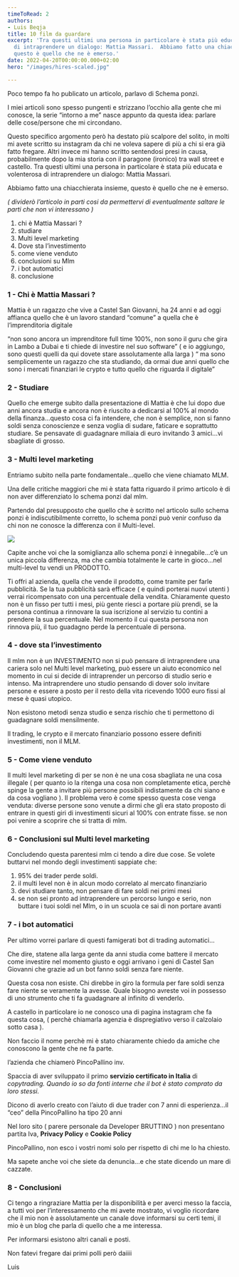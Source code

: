 ```yaml
---
timeToRead: 2
authors:
- Luis Beqja
title: 10 film da guardare
excerpt: 'Tra questi ultimi una persona in particolare è stata più educata e volenterosa
  di intraprendere un dialogo: Mattia Massari.  Abbiamo fatto una chiacchierata insieme,
  questo è quello che ne è emerso.'
date: 2022-04-20T00:00:00.000+02:00
hero: "/images/hires-scaled.jpg"

---
```

Poco tempo fa ho publicato un articolo, parlavo di Schema ponzi.

I miei articoli sono spesso pungenti e strizzano l’occhio alla gente che mi conosce, la serie “intorno a me” nasce appunto da questa idea: parlare delle cose/persone che mi circondano.

Questo specifico argomento però ha destato più scalpore del solito, in molti mi avete scritto su instagram da chi ne voleva sapere di più a chi si era già fatto fregare. Altri invece mi hanno scritto sentendosi presi in causa, probabilmente dopo la mia storia con il paragone (ironico) tra wall street e castello. Tra questi ultimi una persona in particolare è stata più educata e volenterosa di intraprendere un dialogo: Mattia Massari.

Abbiamo fatto una chiacchierata insieme, questo è quello che ne è emerso.

_( dividerò l’articolo in parti cosi da permettervi di eventualmente saltare le parti che non vi interessano )_

1. chi è Mattia Massari ?
2. studiare
3. Multi level marketing
4. Dove sta l’investimento
5. come viene venduto
6. conclusioni su Mlm
7. i bot automatici
8. conclusione

### 1 - Chi è Mattia Massari ?

Mattia è un ragazzo che vive a Castel San Giovanni, ha 24 anni e ad oggi affianca quello che è un lavoro standard “comune” a quella che è l’imprenditoria digitale

“non sono ancora un imprenditore full time 100%, non sono il guru che gira in Lambo a Dubai e ti chiede di investire nel suo software” ( e io aggiungo, sono questi quelli da qui dovete stare assolutamente alla larga ) “ ma sono semplicemente un ragazzo che sta studiando, da ormai due anni quello che sono i mercati finanziari le crypto e tutto quello che riguarda il digitale”

### 2 - Studiare

Quello che emerge subito dalla presentazione di Mattia è che lui dopo due anni ancora studia e ancora non è riuscito a dedicarsi al 100% al mondo della finanza...questo cosa ci fa intendere, che non è semplice, non si fanno soldi senza conoscienze e senza voglia di sudare, faticare e soprattutto studiare. Se pensavate di guadagnare miliaia di euro invitando 3 amici...vi sbagliate di grosso.

### 3 - Multi level marketing

Entriamo subito nella parte fondamentale...quello che viene chiamato MLM.

Una delle critiche maggiori che mi è stata fatta riguardo il primo articolo è di non aver differenziato lo schema ponzi dal mlm.

Partendo dal presupposto che quello che è scritto nel articolo sullo schema ponzi è indiscutibilmente corretto, lo schema ponzi può venir confuso da chi non ne conosce la differenza con il Multi-level.

![](/images/mlm-wiki.png)

Capite anche voi che la somiglianza allo schema ponzi è innegabile...c’è un unica piccola differenza, ma che cambia totalmente le carte in gioco...nel multi-level tu vendi un PRODOTTO.

Ti offri al azienda, quella che vende il prodotto, come tramite per farle pubblicità. Se la tua pubblicità sarà efficace ( e quindi porterai nuovi utenti ) verrai ricompensato con una percentuale della vendita. Chiaramente questo non è un fisso per tutti i mesi, più gente riesci a portare più prendi, se la persona continua a rinnovare la sua iscrizione al servizio tu contini a prendere la sua percentuale. Nel momento il cui questa persona non rinnova più, il tuo guadagno perde la percentuale di persona.

### 4 - dove sta l’investimento

Il mlm non è un INVESTIMENTO non si può pensare di intraprendere una cariera solo nel Multi level marketing, può essere un aiuto economico nel momento in cui si decide di intraprender un percorso di studio serio e intenso. Ma intraprendere uno studio pensando di dover solo invitare persone e essere a posto per il resto della vita ricevendo 1000 euro fissi al mese è quasi utopico.

Non esistono metodi senza studio e senza rischio che ti permettono di guadagnare soldi mensilmente.

Il trading, le crypto e il mercato finanziario possono essere definiti investimenti, non il MLM.

### 5 - Come viene venduto

Il multi level marketing di per se non è ne una cosa sbagliata ne una cosa illegale ( per quanto io la ritenga una cosa non completamente etica, perchè spinge la gente a invitare più persone possibili indistamente da chi siano e da cosa vogliano ). Il problema vero è come spesso questa cose venga venduta: diverse persone sono venute a dirmi che gli era stato proposto di entrare in questi giri di investimenti sicuri al 100% con entrate fisse. se non poi venire a scoprire che si tratta di mlm.

### 6 - Conclusioni sul Multi level marketing

Concludendo questa parentesi mlm ci tendo a dire due cose. Se volete buttarvi nel mondo degli investimenti sappiate che:

1. 95% dei trader perde soldi.
2. il multi level non è in alcun modo correlato al mercato finanziario
3. devi studiare tanto, non pensare di fare soldi nei primi mesi
4. se non sei pronto ad intraprendere un percorso lungo e serio, non buttare i tuoi soldi nel Mlm, o in un scuola ce sai di non portare avanti

### 7 - i bot automatici

Per ultimo vorrei parlare di questi famigerati bot di trading automatici...

Che dire, statene alla larga gente da anni studia come battere il mercato come investire nel momento giusto e oggi arrivano i geni di Castel San Giovanni che grazie ad un bot fanno soldi senza fare niente.

Questa cosa non esiste. Chi direbbe in giro la formula per fare soldi senza fare niente se veramente la avesse. Quale bisogno avreste voi in possesso di uno strumento che ti fa guadagnare al infinito di venderlo.

A castello in particolare io ne conosco una di pagina instagram che fa questa cosa, ( perchè chiamarla agenzia è dispregiativo verso il calzolaio sotto casa ).

Non faccio il nome perchè mi è stato chiaramente chiedo da amiche che conoscono la gente che ne fa parte.

l’azienda che chiamerò PincoPallino inv.

Spaccia di aver sviluppato il primo **servizio certificato in Italia** di _copytrading. Quando io so da fonti interne che il bot è stato comprato da loro stessi._

Dicono di averlo creato con l’aiuto di due trader con 7 anni di esperienza...il “ceo” della PincoPallino ha tipo 20 anni

Nel loro sito ( parere personale da Developer BRUTTINO ) non presentano partita Iva, **Privacy Policy** e **Cookie Policy**

PincoPallino, non esco i vostri nomi solo per rispetto di chi me lo ha chiesto.

Ma sapete anche voi che siete da denuncia...e che state dicendo un mare di cazzate.

### 8 - Conclusioni

Ci tengo a ringraziare Mattia per la disponibilità e per averci messo la faccia, a tutti voi per l’interessamento che mi avete mostrato, vi voglio ricordare che il mio non è assolutamente un canale dove informarsi su certi temi, il mio è un blog che parla di quello che a me interessa.

Per informarsi esistono altri canali e posti.

Non fatevi fregare dai primi polli però daiiii

Luis
